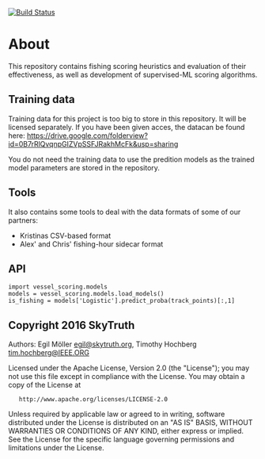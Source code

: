[![Build Status](https://travis-ci.org/GlobalFishingWatch/vessel-scoring.svg?branch=master)](https://travis-ci.org/GlobalFishingWatch/vessel-scoring)

# About
This repository contains fishing scoring heuristics and evaluation of their effectiveness,
as well as development of supervised-ML scoring algorithms.

## Training data
Training data for this project is too big to store in this repository. It will be licensed separately. If you have been given acces, the datacan be found here:
https://drive.google.com/folderview?id=0B7rRlQvqnpGIZVpSSFJRakhMcFk&usp=sharing

You do not need the training data to use the predition models as the trained model parameters are stored in the repository.

## Tools
It also contains some tools to deal with the data formats of some of our partners:

* Kristinas CSV-based format
* Alex' and Chris' fishing-hour sidecar format

## API

    import vessel_scoring.models
    models = vessel_scoring.models.load_models()
    is_fishing = models['Logistic'].predict_proba(track_points)[:,1]

## Copyright 2016 SkyTruth
Authors: Egil Möller <egil@skytruth.org>, Timothy Hochberg <tim.hochberg@IEEE.ORG>

Licensed under the Apache License, Version 2.0 (the "License");
you may not use this file except in compliance with the License.
You may obtain a copy of the License at

       http://www.apache.org/licenses/LICENSE-2.0

Unless required by applicable law or agreed to in writing, software
distributed under the License is distributed on an "AS IS" BASIS,
WITHOUT WARRANTIES OR CONDITIONS OF ANY KIND, either express or implied.
See the License for the specific language governing permissions and
limitations under the License.
